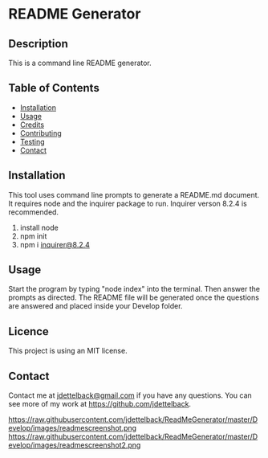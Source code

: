 #  README Generator

## Description
This is a command line README generator.

## Table of Contents
* [Installation](#installation)
* [Usage](#usage)
* [Credits](#credits)
* [Contributing](#contributing)
* [Testing](#testing)
* [Contact](#contact)

## Installation
This tool uses command line prompts to generate a README.md document.  It requires node and the inquirer package to run. Inquirer verson 8.2.4 is recommended.

1. install node
2. npm init 
3. npm i inquirer@8.2.4 

## Usage
Start the program by typing "node index" into the terminal.  Then answer the prompts as directed.  The README file will be generated once the questions are answered and placed inside your Develop folder.

## Licence
This project is using an MIT license.

## Contact
Contact me at [jdettelback@gmail.com](mailto:jdettelback@gmail.com) if you have any questions.  You can see more of my work at <https://github.com/jdettelback>.


  https://raw.githubusercontent.com/jdettelback/ReadMeGenerator/master/Develop/images/readmescreenshot.png
  https://raw.githubusercontent.com/jdettelback/ReadMeGenerator/master/Develop/images/readmescreenshot2.png

